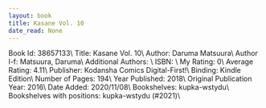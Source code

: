 ```yaml
---
layout: book
title: Kasane Vol. 10
date_read: None
---
```


Book Id: 38657133\ 
Title: Kasane Vol. 10\ 
Author: Daruma Matsuura\ 
Author l-f: Matsuura, Daruma\ 
Additional Authors: \ 
ISBN: \ 
My Rating: 0\ 
Average Rating: 4.11\ 
Publisher: Kodansha Comics Digital-First!\ 
Binding: Kindle Edition\ 
Number of Pages: 194\ 
Year Published: 2018\ 
Original Publication Year: 2016\ 
Date Added: 2020/11/08\ 
Bookshelves: kupka-wstydu\ 
Bookshelves with positions: kupka-wstydu (#2021)\ 

